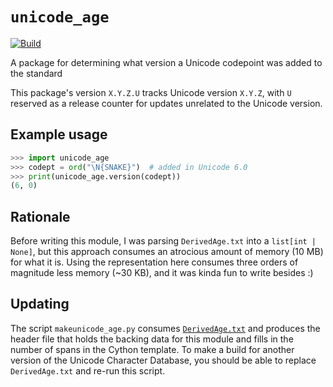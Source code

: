 # `unicode_age`

[![Build](https://github.com/SnoopJ/unicode_age/actions/workflows/build_wheels.yml/badge.svg?branch=main)](https://github.com/SnoopJ/unicode_age/actions/workflows/build_wheels.yml)

A package for determining what version a Unicode codepoint was added to the standard

This package's version `X.Y.Z.U` tracks Unicode version `X.Y.Z`, with `U` reserved as
a release counter for updates unrelated to the Unicode version.

## Example usage

```python
>>> import unicode_age
>>> codept = ord("\N{SNAKE}")  # added in Unicode 6.0
>>> print(unicode_age.version(codept))
(6, 0)
```

## Rationale

Before writing this module, I was parsing `DerivedAge.txt` into a `list[int | None]`,
but this approach consumes an atrocious amount of memory (10 MB) for
what it is. Using the representation here consumes three orders of magnitude
less memory (~30 KB), and it was kinda fun to write besides :)

## Updating

The script `makeunicode_age.py` consumes
[`DerivedAge.txt`](https://www.unicode.org/reports/tr44/#DerivedAge.txt) and
produces the header file that holds the backing data for this module and fills
in the number of spans in the Cython template. To make a build for another
version of the Unicode Character Database, you should be able to replace
`DerivedAge.txt` and re-run this script.
